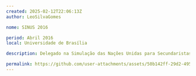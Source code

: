 ```yaml
---
created: 2025-02-12T22:06:13Z
author: LeoSilvaGomes

nome: SINUS 2016

period: Abril 2016
local: Universidade de Brasília

description: Delegado na Simulação das Nações Unidas para Secundaristas

permalink: https://github.com/user-attachments/assets/50b142ff-29d2-4956-a356-ce1236ab1eee
---
```


